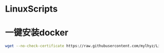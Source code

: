 # LinuxScripts

# 一键安装docker

```bash
wget --no-check-certificate https://raw.githubusercontent.com/mylhyz/LinuxScripts/master/ubuntu/install_docker.sh && chmod +x install_docker.sh && ./install_docker.sh
```